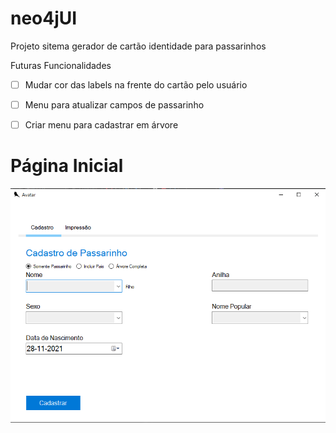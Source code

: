 # neo4jUI
Projeto sitema gerador de cartão identidade para passarinhos

Futuras Funcionalidades
- [ ] Mudar cor das labels na frente do cartão pelo usuário
- [ ] Menu para atualizar campos de passarinho
- [ ] Criar menu para cadastrar em árvore


# Página Inicial
<div>
<img align="center" alt="Csharp" src="https://github.com/brunorcx/neo4jUI/blob/master/SistemaPassarinho.png">
<div/>
